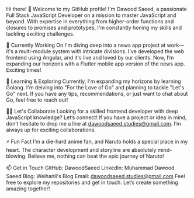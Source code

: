 Hi there! 👋
Welcome to my GitHub profile! I'm Dawood Saeed, a passionate Full Stack JavaScript Developer on a mission to master JavaScript and beyond. With expertise in everything from higher-order functions and closures to promises and prototypes, I'm constantly honing my skills and tackling exciting challenges.

🚀 Currently Working On
I'm diving deep into a news app project at work—it's a multi-module system with intricate divisions. I've developed the web frontend using Angular, and it's live and loved by our clients. Now, I’m expanding our horizons with a Flutter mobile app version of the news app. Exciting times!

🌱 Learning & Exploring
Currently, I'm expanding my horizons by learning Golang. I'm delving into "For the Love of Go" and planning to tackle "Let's Go" next. If you have any tips, recommendations, or just want to chat about Go, feel free to reach out!

👯‍♂️ Let's Collaborate
Looking for a skilled frontend developer with deep JavaScript knowledge? Let’s connect! If you have a project or idea in mind, don’t hesitate to drop me a line at dawoodsaeed.studies@gmail.com. I’m always up for exciting collaborations.

⚡ Fun Fact
I’m a die-hard anime fan, and Naruto holds a special place in my heart. The character development and storyline are absolutely mind-blowing. Believe me, nothing can beat the epic journey of Naruto!

📫 Get in Touch
GitHub: DawoodSaeed
LinkedIn: Muhammad Dawood Saeed
Blog: Weihanli's Blog
Email: dawoodsaeed.studies@gmail.com
Feel free to explore my repositories and get in touch. Let’s create something amazing together!
